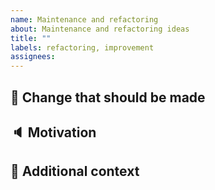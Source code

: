 ```yaml
---
name: Maintenance and refactoring
about: Maintenance and refactoring ideas
title: ""
labels: refactoring, improvement
assignees:
---
```


## 🚀 Change that should be made

<!-- A clear and concise description of the change proposed. -->

## 🔈 Motivation

<!-- Please describe the motivation for this proposal. -->

## 📎 Additional context

<!-- Add any other context or screenshots about the change proposed. -->
